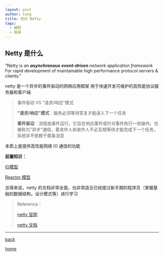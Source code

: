 ```yaml
---
layout: post
author: tong
title: 初识 Netty
tags:
  - 编程
  - 框架
---
```

## Netty 是什么

"Netty is _an **asynchronous** **event-driven** network application framework_  
For rapid development of maintainable high performance protocol servers & clients."

netty 是一个异步的事件驱动的网络应用框架
用于快速开发可维护的高性能协议服务器和客户端

> 事件驱动 VS "请求/响应"模式
> 
> **"请求/响应"模式**：服务必须等待答复才能进入下一个任务
> 
> **事件驱动**：流程由事件运行，它旨在响应事件或针对事件执行一些操作。也被称为"异步"通信，着发件人和收件人不必互相等待才能完成下一个任务。系统并不依赖于那条消息

本质上是提供高性能网络 IO 通信的功能

**前置知识：**

[IO模型](IO模型.md)

[Reactor 模型](Reactor%20模型.md)



总得来说，netty 的文档非常全面，也非常适合已经度过新手期的程序员（掌握基础的数据结构，设计模式等）进行学习

> Reference：
> 
> [netty 官网](https://netty.io/index.html)
> 
> [netty 文档](https://netty.io/wiki/user-guide-for-4.x.html#wiki-h3-6)
> 

---
[back](../../编程相关文章汇总.md)

[home](../../../../index.md)